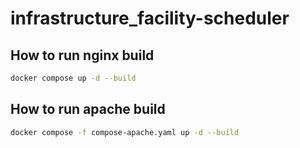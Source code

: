# infrastructure_facility-scheduler

## How to run nginx build
```bash
docker compose up -d --build
```
## How to run apache build
```bash
docker compose -f compose-apache.yaml up -d --build
```